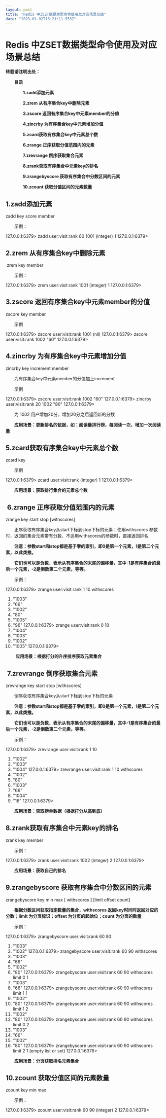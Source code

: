 ```yaml
---
layout: post
title: "Redis 中ZSET数据类型命令使用及对应场景总结"
date: "2023-01-02T13:21:11.553Z"
---
```

Redis 中ZSET数据类型命令使用及对应场景总结
==========================

**转载请注明出处：**

　　**目录**

　　　　**1.zadd添加元素**

　　　　**2.zrem 从有序集合key中删除元素**

　　　　**3.zscore 返回有序集合key中元素member的分值**

　　　　**4.zincrby 为有序集合key中元素增加分值**

　　　　**5.zcard获取有序集合key中元素总个数**

　　　　**6.zrange 正序获取分值范围内的元素**

　　　　**7.zrevrange 倒序获取集合元素**

　　　　**8.zrank获取有序集合中元素key的排名**

　　　　**9.zrangebyscore 获取有序集合中分数区间的元素**

　　　　**10.zcount 获取分值区间的元素数量**

1.zadd添加元素
----------

zadd key score member 

　　示例：

127.0.0.1:6379\> zadd user:visit:rank 60 1001
(integer) 1
127.0.0.1:6379\>

2.zrem 从有序集合key中删除元素
--------------------

 zrem key member

　　示例：

127.0.0.1:6379\> zrem user:visit:rank 1001
(integer) 1
127.0.0.1:6379\>

3.zscore 返回有序集合key中元素member的分值
------------------------------

zscore key member

　　示例

127.0.0.1:6379\> zscore user:visit:rank 1001
(nil)
127.0.0.1:6379\> zscore user:visit:rank 1002
"60"
127.0.0.1:6379\> 

4.zincrby 为有序集合key中元素增加分值
-------------------------

zincrby key increment member

　　为有序集合key中元素member的分值加上increment

　　示例

127.0.0.1:6379\> zscore user:visit:rank 1002
"60"
127.0.0.1:6379\> zincrby user:visit:rank 20  1002
"80"
127.0.0.1:6379\> 

　　为 1002 用户增加20分，增加20分之后返回新的分数

　　**应用场景：更新排名的依据，如：阅读量排行榜，每阅读一次，增加一次阅读量**

5.zcard获取有序集合key中元素总个数
----------------------

zcard key

　　示例

127.0.0.1:6379\> zcard user:visit:rank
(integer) 1
127.0.0.1:6379\>

　　**应用场景：获取排行集合的元素总个数**

 6.zrange 正序获取分值范围内的元素
----------------------

zrange key start stop \[withscores\]

　　正序获取有序集合key从start下标到stop下标的元素；使用withscores 参数时，返回的集合元素带有分数，不适用withscores的参数时，直接返回排名

　　**注意：参数start和stop都是基于零的索引，即0是第一个元素，1是第二个元素，以此类推。**

　　**它们也可以是负数，表示从有序集合的末尾的偏移量，其中-1是有序集合的最后一个元素，-2是倒数第二个元素，等等。**

　　示例：

127.0.0.1:6379\> zrange user:visit:rank 1 10 withscores
1) "1003"
2) "66"
3) "1002"
4) "80"
5) "1005"
6) "96"
127.0.0.1:6379\> zrange user:visit:rank 0 10
1) "1004"
2) "1003"
3) "1002"
4) "1005" 
127.0.0.1:6379\>

 　　**应用场景：根据打分的升序排序获取元素集合**

 7.zrevrange 倒序获取集合元素
---------------------

zrevrange key start stop \[withscores\]

　　倒序获取有序集合key从start下标到stop下标的元素

　　**注意：参数start和stop都是基于零的索引，即0是第一个元素，1是第二个元素，以此类推。**

　　**它们也可以是负数，表示从有序集合的末尾的偏移量，其中-1是有序集合的最后一个元素，-2是倒数第二个元素，等等。**

　　示例：

127.0.0.1:6379\> zrevrange user:visit:rank 1 10 
1) "1002"
2) "1003"
3) "1004"
127.0.0.1:6379\> zrevrange user:visit:rank 1 10 withscores
1) "1002"
2) "80"
3) "1003"
4) "66"
5) "1004"
6) "16"
127.0.0.1:6379\> 

　　**应用场景：获取榜单数据（根据打分从高到底）**

8.zrank获取有序集合中元素key的排名
----------------------

zrank key member

　　示例：

127.0.0.1:6379\> zrank user:visit:rank 1002
(integer) 2
127.0.0.1:6379\>

　　**应用场景：获取自己的排名**

9.zrangebyscore 获取有序集合中分数区间的元素
------------------------------

zrangebyscore key min max \[ withscores \] \[limit offset count\]

　　**根据分数区间获取指定数量的集合，withscores 返回key时同时返回对应的分数；limit 为分页标识；offset 为分页的起始位；count 为分页的数量**

　　示例：

127.0.0.1:6379\> zrangebyscore user:visit:rank 60 90 
1) "1003"
2) "1002"
127.0.0.1:6379\> zrangebyscore user:visit:rank 60 90 withscores
1) "1003"
2) "66"
3) "1002"
4) "80"
127.0.0.1:6379\> zrangebyscore user:visit:rank 60 90 withscores limit 0 1
1) "1003"
2) "66"
127.0.0.1:6379\> zrangebyscore user:visit:rank 60 90 withscores limit 1 1
1) "1002"
2) "80"
127.0.0.1:6379\> zrangebyscore user:visit:rank 60 90 withscores limit 1 2
1) "1002"
2) "80"
127.0.0.1:6379\> zrangebyscore user:visit:rank 60 90 withscores limit 0 2
1) "1003"
2) "66"
3) "1002"
4) "80"
127.0.0.1:6379\> zrangebyscore user:visit:rank 60 90 withscores limit 2 1
(empty list or set)
127.0.0.1:6379\>

　　**应用场景：分页获取排名元素集合**

10.zcount 获取分值区间的元素数量
---------------------

zcount key min max

　　示例：

127.0.0.1:6379\> zcount user:visit:rank 60 90
(integer) 2
127.0.0.1:6379\>